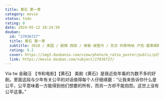 ```yaml
---
title: 黄石 第一季
category: movie
status: todo
rating: 0
date: 2024-05-12 18:24:59
douban:
  id: "27036727"
  title: 黄石 第一季
  subtitle: 2018 / 美国 / 剧情 西部 / 泰勒·谢里丹 / 凯文·科斯特纳 卢克·葛莱姆斯
  rating: 9.2
  cover: https://img3.doubanio.com/view/photo/m_ratio_poster/public/p2560270957.jpg
  link: https://movie.douban.com/subject/27036727/
---
```


Via tw 金融汪 【书和电影】【黄石】
美剧《黄石》是我近些年看的为数不多的好剧。里面这段与少年有关公平的对话值得每个人仔细琢磨：“让我来告诉你什么是公平，公平意味着一方能得到他们想要的所有，而另一方却不能抱怨。这世上没有公平这事。”